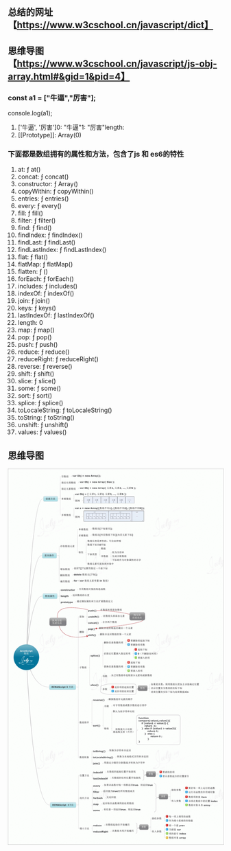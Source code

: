 ## 总结的网址【https://www.w3cschool.cn/javascript/dict】

## 思维导图 【https://www.w3cschool.cn/javascript/js-obj-array.html#&gid=1&pid=4】

### const a1 = ["牛逼","厉害"];
console.log(a1);
1. ['牛逼', '厉害']0: "牛逼"1: "厉害"length: 
2. [[Prototype]]: Array(0)

### 下面都是数组拥有的属性和方法，包含了js 和 es6的特性

1. at: ƒ at()
1. concat: ƒ concat()
1. constructor: ƒ Array()
1. copyWithin: ƒ copyWithin()
1. entries: ƒ entries()
1. every: ƒ every()
1. fill: ƒ fill()
1. filter: ƒ filter()
1. find: ƒ find()
1. findIndex: ƒ findIndex()
1. findLast: ƒ findLast()
1. findLastIndex: ƒ findLastIndex()
1. flat: ƒ flat()
1. flatMap: ƒ flatMap()
1. flatten: ƒ ()
1. forEach: ƒ forEach()
1. includes: ƒ includes()
1. indexOf: ƒ indexOf()
1. join: ƒ join()
1. keys: ƒ keys()
1. lastIndexOf: ƒ lastIndexOf()
1. length: 0
1. map: ƒ map()
1. pop: ƒ pop()
1. push: ƒ push()
1. reduce: ƒ reduce()
1. reduceRight: ƒ reduceRight()
1. reverse: ƒ reverse()
1. shift: ƒ shift()
1. slice: ƒ slice()
1. some: ƒ some()
1. sort: ƒ sort()
1. splice: ƒ splice()
1. toLocaleString: ƒ toLocaleString()
1. toString: ƒ toString()
1. unshift: ƒ unshift()
1. values: ƒ values()

## 思维导图

![JS思维导图](./js_array%E6%80%9D%E7%BB%B4%E5%AF%BC%E5%9B%BE.gif)
